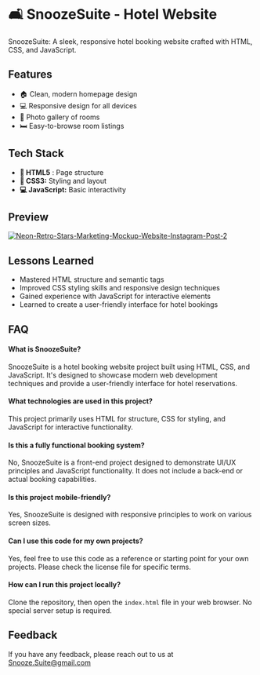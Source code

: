 # 🛋️ SnoozeSuite - Hotel Website 

SnoozeSuite: A sleek, responsive hotel booking website crafted with HTML, CSS, and JavaScript.
## Features

- 🏠 Clean, modern homepage design
- 💻 Responsive design for all devices
- 📸 Photo gallery of rooms
- 🛏️ Easy-to-browse room listings

## Tech Stack

- **📄 HTML5** : Page structure
- **🎨 CSS3:** Styling and layout
- **💻 JavaScript:** Basic interactivity
## Preview
<a href="https://ibb.co/HPKF1bb"><img src="https://i.ibb.co/3FTrGjj/Neon-Retro-Stars-Marketing-Mockup-Website-Instagram-Post-2.png" alt="Neon-Retro-Stars-Marketing-Mockup-Website-Instagram-Post-2" border="0"></a>

## Lessons Learned

- Mastered HTML structure and semantic tags
- Improved CSS styling skills and responsive design techniques
- Gained experience with JavaScript for interactive elements
- Learned to create a user-friendly interface for hotel bookings
## FAQ

#### What is SnoozeSuite?

SnoozeSuite is a hotel booking website project built using HTML, CSS, and JavaScript. It's designed to showcase modern web development techniques and provide a user-friendly interface for hotel reservations.

#### What technologies are used in this project?

This project primarily uses HTML for structure, CSS for styling, and JavaScript for interactive functionality.

#### Is this a fully functional booking system?

No, SnoozeSuite is a front-end project designed to demonstrate UI/UX principles and JavaScript functionality. It does not include a back-end or actual booking capabilities.

#### Is this project mobile-friendly?

Yes, SnoozeSuite is designed with responsive principles to work on various screen sizes.

#### Can I use this code for my own projects?

Yes, feel free to use this code as a reference or starting point for your own projects. Please check the license file for specific terms.

#### How can I run this project locally?

Clone the repository, then open the `index.html` file in your web browser. No special server setup is required.
## Feedback

If you have any feedback, please reach out to us at Snooze.Suite@gmail.com

